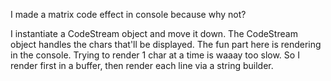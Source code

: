 I made a matrix code effect in console because why not?

I instantiate a CodeStream object and move it down. The CodeStream object handles the chars that'll be displayed.
The fun part here is rendering in the console. Trying to render 1 char at a time is waaay too slow. 
So I render first in a buffer, then render each line via a string builder.
